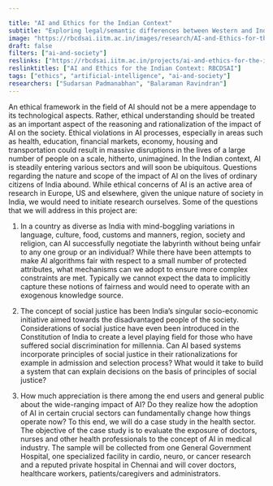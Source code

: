 ```yaml
---

title: "AI and Ethics for the Indian Context"
subtitle: "Exploring legal/semantic differences between Western and Indian notions of fairness"
image: "https://rbcdsai.iitm.ac.in/images/research/AI-and-Ethics-for-the-Indian-Context.jpg"
draft: false
filters: ["ai-and-society"]
reslinks: ["https://rbcdsai.iitm.ac.in/projects/ai-and-ethics-for-the-indian-context/"]
reslinktitles: ["AI and Ethics for the Indian Context: RBCDSAI"]
tags: ["ethics", "artificial-intelligence", "ai-and-society"]
researchers: ["Sudarsan Padmanabhan", "Balaraman Ravindran"]
---
```


An ethical framework in the field of AI should not be a mere appendage to its technological aspects. Rather, ethical understanding should be treated as an important aspect of the reasoning and rationalization of the impact of AI on the society. Ethical violations in AI processes, especially in areas such as health, education, financial markets, economy, housing and transportation could result in massive disruptions in the lives of a large number of people on a scale, hitherto, unimagined. In the Indian context, AI is steadily entering various sectors and will soon be ubiquitous. Questions regarding the nature and scope of the impact of AI on the lives of ordinary citizens of India abound. While ethical concerns of AI is an active area of research in Europe, US and elsewhere, given the unique nature of society in India, we would need to initiate research ourselves. Some of the questions that we will address in this project are:

1. In a country as diverse as India with mind-boggling variations in language, culture, food, customs and manners, region, society and religion, can AI successfully negotiate the labyrinth without being unfair to any one group or an individual? While there have been attempts to make AI algorithms fair with respect to a small number of protected attributes, what mechanisms can we adopt to ensure more complex constraints are met. Typically we cannot expect the data to implicitly capture these notions of fairness and would need to operate with an exogenous knowledge source.

2. The concept of social justice has been India’s singular socio-economic initiative aimed towards the disadvantaged people of the society. Considerations of social justice have even been introduced in the Constitution of India to create a level playing field for those who have suffered social discrimination for millennia. Can AI based systems incorporate principles of social justice in their rationalizations for example in admission and selection process? What would it take to build a system that can explain decisions on the basis of principles of social justice?

3. How much appreciation is there among the end users and general public about the wide-ranging impact of AI? Do they realize how the adoption of AI in certain crucial sectors can fundamentally change how things operate now? To this end, we will do a case study in the health sector. The objective of the case study is to evaluate the exposure of doctors, nurses and other health professionals to the concept of AI in medical industry. The sample will be collected from one General Government Hospital, one specialized facility in cardio, neuro, or cancer research and a reputed private hospital in Chennai and will cover doctors, healthcare workers, patients/caregivers and administrators.